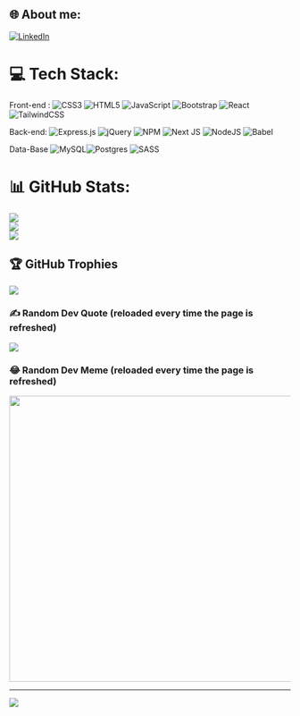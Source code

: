 
## 🌐 About me:



[![LinkedIn](https://img.shields.io/badge/LinkedIn-%230077B5.svg?logo=linkedin&logoColor=white)](https://linkedin.com/in/wellcod/) 



# 💻 Tech Stack:
Front-end :
![CSS3](https://img.shields.io/badge/css3-%231572B6.svg?style=plastic&logo=css3&logoColor=white) ![HTML5](https://img.shields.io/badge/html5-%23E34F26.svg?style=plastic&logo=html5&logoColor=white) ![JavaScript](https://img.shields.io/badge/javascript-%23323330.svg?style=plastic&logo=javascript&logoColor=%23F7DF1E) ![Bootstrap](https://img.shields.io/badge/bootstrap-%23563D7C.svg?style=plastic&logo=bootstrap&logoColor=white) ![React](https://img.shields.io/badge/react-%2320232a.svg?style=plastic&logo=react&logoColor=%2361DAFB) ![TailwindCSS](https://img.shields.io/badge/tailwindcss-%2338B2AC.svg?style=plastic&logo=tailwind-css&logoColor=white) 

Back-end: 
![Express.js](https://img.shields.io/badge/express.js-%23404d59.svg?style=plastic&logo=express&logoColor=%2361DAFB) ![jQuery](https://img.shields.io/badge/jquery-%230769AD.svg?style=plastic&logo=jquery&logoColor=white)  ![NPM](https://img.shields.io/badge/NPM-%23000000.svg?style=plastic&logo=npm&logoColor=white) ![Next JS](https://img.shields.io/badge/Next-black?style=plastic&logo=next.js&logoColor=white) ![NodeJS](https://img.shields.io/badge/node.js-6DA55F?style=plastic&logo=node.js&logoColor=white) ![Babel](https://img.shields.io/badge/Babel-F9DC3e?style=plastic&logo=babel&logoColor=black)

Data-Base
![MySQL](https://img.shields.io/badge/mysql-%2300f.svg?style=plastic&logo=mysql&logoColor=white)![Postgres](https://img.shields.io/badge/postgres-%23316192.svg?style=plastic&logo=postgresql&logoColor=white) 
![SASS](https://img.shields.io/badge/SASS-hotpink.svg?style=plastic&logo=SASS&logoColor=white) 


# 📊 GitHub Stats:
![](https://github-readme-stats.vercel.app/api?username=WellCod&theme=dracula&hide_border=false&include_all_commits=true&count_private=true)<br/>
![](https://github-readme-streak-stats.herokuapp.com/?user=WellCod&theme=dracula&hide_border=false)<br/>
![](https://github-readme-stats.vercel.app/api/top-langs/?username=WellCod&theme=dracula&hide_border=false&include_all_commits=true&count_private=true&layout=compact)


## 🏆 GitHub Trophies
![](https://github-profile-trophy.vercel.app/?username=WellCod&theme=dracula&no-frame=false&no-bg=false&margin-w=4)
  
  
### ✍️ Random Dev Quote  (reloaded every time the page is refreshed)
![](https://quotes-github-readme.vercel.app/api?type=vetical&theme=radical)



### 😂 Random Dev Meme (reloaded every time the page is refreshed)
<img src="https://random-memer.herokuapp.com/" width="512px"/>

---
[![](https://visitcount.itsvg.in/api?id=WellCod&icon=5&color=4)](https://visitcount.itsvg.in)


